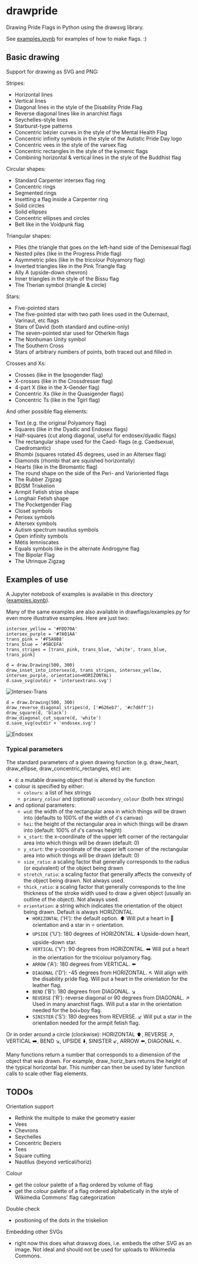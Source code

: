 # drawpride

Drawing Pride Flags in Python using the drawsvg library.

See [examples.ipynb](https://github.com/intervexual/drawpride/blob/main/examples.ipynb) for examples of how to make flags. :)

## Basic drawing
Support for drawing as SVG and PNG:

Stripes:
* Horizontal lines
* Vertical lines
* Diagonal lines in the style of the Disability Pride Flag
* Reverse diagonal lines like in anarchist flags
* Seychelles-style lines
* Starburst-type patterns
* Concentric bézier curves in the style of the Mental Health Flag
* Concentric infinity symbols in the style of the Autistic Pride Day logo
* Concentric vees in the style of the varsex flag
* Concentric rectangles in the style of the kymenic flags
* Combining horizontal & vertical lines in the style of the Buddhist flag

Circular shapes:
* Standard Carpenter intersex flag ring
* Concentric rings
* Segmented rings
* Insetting a flag inside a Carpenter ring
* Solid circles
* Solid ellipses
* Concentric ellipses and circles
* Belt like in the Voidpunk flag

Triangular shapes:
* Piles (the triangle that goes on the left-hand side of the Demisexual flag)
* Nested piles (like in the Progress Pride flag)
* Asymmetric piles (like in the tricolour Polyamory flag)
* Inverted triangles like in the Pink Triangle flag
* Ally A (upside-down chevron)
* Inner triangles in the style of the Bissu flag
* The Therian symbol (triangle & circle)

Stars:
* Five-pointed stars
* The five-pointed star with two path lines used in the Outernaut, Varinaut, etc flags
* Stars of David (both standard and outline-only)
* The seven-pointed star used for Otherkin flags
* The Nonhuman Unity symbol
* The Southern Cross
* Stars of arbitrary numbers of points, both traced out and filled in

Crosses and Xs:
* Crosses (like in the Ipsogender flag)
* X-crosses (like in the Crossdresser flag)
* 4-part X (like in the X-Gender flag)
* Concentric Xs (like in the Quasigender flags)
* Concentric Ts (like in the Tgirl flag)

And other possible flag elements:
* Text (e.g. the original Polyamory flag)
* Squares (like in the Dyadic and Endosex flags)
* Half-squares (cut along diagonal, useful for endosex/dyadic flags)
* The rectangular shape used for the Caed- flags (e.g. Caedsexual, Caedromantic)
* Rhombi (squares rotated 45 degrees, used in an Altersex flag)
* Diamonds (rhombi that are squished horizontally)
* Hearts (like in the Biromantic flag)
* The round shape on the side of the Peri- and Varioriented flags
* The Rubber Zigzag
* BDSM Triskelion
* Armpit Fetish stripe shape
* Longhair Fetish shape
* The Pocketgender Flag
* Closet symbols
* Perisex symbols
* Altersex symbols
* Autism spectrum nautilus symbols
* Open infinity symbols
* Métis lemniscates
* Equals symbols like in the alternate Androgyne flag
* The Bipolar Flag
* The Utrinque Zigzag

## Examples of use
A Jupyter notebook of examples is available in this directory ([examples.ipynb](https://github.com/intervexual/drawpride/blob/main/examples.ipynb)).

Many of the same examples are also available in drawflags/examples.py for even more illustrative examples. Here are just two:
```
intersex_yellow = '#FDD70A'
intersex_purple = '#7A01AA'
trans_pink = '#F5A9B8'
trans_blue = '#5BCEFA'
trans_stripes = [trans_pink, trans_blue, 'white', trans_blue, trans_pink]

d = draw.Drawing(500, 300)
draw_inset_into_intersex(d, trans_stripes, intersex_yellow, intersex_purple, orientation=HORIZONTAL)
d.save_svg(outdir + 'intersextrans.svg')
```

![Intersex-Trans](output/examples/png/trans_intersex.png)

```
d = draw.Drawing(500, 300)
draw_reverse_diagonal_stripes(d, ['#626eb7', '#c7d6ff'])
draw_square(d, 'black')
draw_diagonal_cut_square(d, 'white')
d.save_svg(outdir + 'endosex.svg')
```

![Endosex](output/examples/png/endosex.png)

### Typical parameters
The standard parameters of a given drawing function (e.g. draw_heart, draw_ellipse, draw_concentric_rectangles, etc) are:
- `d`: a mutable drawing object that is altered by the function
- colour is specified by either:
  - `colours`: a list of hex strings
  - `primary_colour` and (optional) `secondary_colour` (both hex strings)
- and optional parameters:
  - `wid`: the width of the rectangular area in which things will be drawn into (defaults to 100% of the width of `d`'s canvas)
  - `hei`: the height of the rectangular area in which things will be drawn into (default: 100% of `d`'s canvas height)
  - `x_start`: the x-coordinate of the upper left corner of the rectangular area into which things will be drawn (default: 0)
  - `y_start`: the y-coordinate of the upper left corner of the rectangular area into which things will be drawn (default: 0)
  - `size_ratio`: a scaling factor that generally corresponds to the radius (or equivalent) of the object being drawn
  - `stretch_ratio`: a scaling factor that generally affects the convexity of the object being drawn. Not always used.
  - `thick_ratio`: a scaling factor that generally corresponds to the line thickness of the stroke width used to draw a given object (usually an outline of the object). Not always used.
  - `orientation`: a string which indicates the orientation of the object being drawn. Default is always HORIZONTAL.
    - `HORIZONTAL` ('H'): the default option. ⬆️ Will put a heart in 💜 orientation and a star in ⭐️ orientation.
    - `UPSIDE` ('U'): 180 degrees of HORIZONTAL. ⬇️ Upside-down heart, upside-down star.
    - `VERTICAL` ('V'): 90 degrees from HORIZONTAL. ➡️ Will put a heart in the orientation for the tricolour polyamory flag.
    - `ARROW` ('A'): 180 degrees from VERTICAL. ⬅️
    - `DIAGONAL` ('D'): -45 degrees from HORIZONTAL. ↖️ Will align with the disability pride flag. Will put a heart in the orientation for the leather flag.
    - `BEND` ('B'): 180 degrees from DIAGONAL. ↘️
    - `REVERSE` ('R'): reverse diagonal or 90 degrees from DIAGONAL. ↗️ Used in many anarchist flags. Will put a star in the orientation needed for the boi+boy flag.
    - `SINISTER` ('S'): 180 degrees from REVERSE. ↙️ Will put a star in the orientation needed for the armpit fetish flag.

Or in order around a circle (clockwise): HORIZONTAL ⬆️, REVERSE ↗️, VERTICAL ➡️, BEND ↘️, UPSIDE ⬇️, SINISTER ↙️, ARROW ⬅️, DIAGONAL ↖️.

Many functions return a number that corresponds to a dimension of the object that was drawn. For example, draw_horiz_bars returns
the height of the typical horizontal bar. This number can then be used by later function calls to scale other flag elements.


## TODOs
Orientation support
- Rethink the multipile to make the geometry easier
- Vees
- Chevrons
- Seychelles
- Concentric Beziers
- Tees
- Square cutting
- Nautilus (beyond vertical/horiz)

Colour
- get the colour palette of a flag ordered by volume of flag
- get the colour palette of a flag ordered alphabetically in the style of Wikimedia Commons' flag categorization

Double check
- positioning of the dots in the triskelion

Embedding other SVGs
- right now this does what drawsvg does, i.e. embeds the other SVG as an image. Not ideal and should not be used for uploads to Wikimedia Commons.